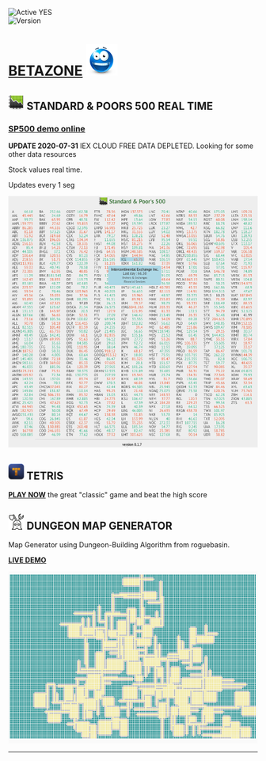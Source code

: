 ![Active YES](https://img.shields.io/badge/Active-YES-green.svg)  
![Version](https://img.shields.io/badge/version-0.4.4-orange.svg)

# [BETAZONE](https://jolav.me/betazone) ![logo](https://github.com/jolav/betazone/blob/master/www/assets/idea64.png?raw=true)  

## ![logo](https://github.com/jolav/betazone/blob/master/www/assets/stock32.png?raw=true) **STANDARD & POORS 500 REAL TIME**

### **[SP500 demo online](https://jolav.me/betazone/sp500/sp500.html)**

**UPDATE 2020-07-31** IEX CLOUD FREE DATA DEPLETED. Looking for some other data resources

Stock values real time.

Updates every 1 seg

![Example](https://github.com/jolav/betazone/blob/master/www/assets/sp500Ex.png?raw=true)


## ![logo](https://github.com/jolav/betazone/blob/master/www/assets/tetris32.png?raw=true)  **TETRIS**

**[PLAY NOW](https://jolav.me/betazone/tetris/tetris.html)** the great "classic" game and beat the high score


## ![logo](https://raw.githubusercontent.com/jolav/betazone/master/www/assets/rogue32.png) **DUNGEON MAP GENERATOR**

Map Generator using Dungeon-Building Algorithm from roguebasin.

**[LIVE DEMO](https://jolav.me/betazone/dungeonMap/dungeonMap.html)**  

![Example](https://github.com/jolav/betazone/blob/master/www/assets/dungeonMap.png?raw=true)



<hr>


